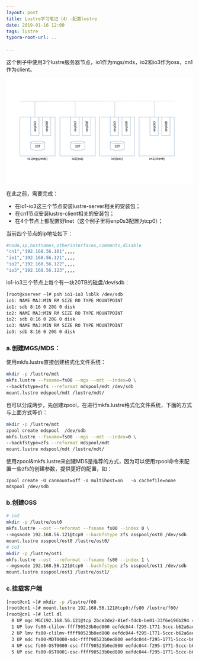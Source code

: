 ```yaml
---
layout: post
title: Lustre学习笔记（4）-配置lustre
date: 2019-01-16 12:00
tags: lustre
typora-root-url: ..

---
```



这个例子中使用3个lustre服务器节点，io1作为mgs/mds，io2和io3作为oss，cn1作为client。



![](/images/config-lustre/config-lustre-top.png)




在此之前，需要完成：
- 在io1-io3这三个节点安装lustre-server相关的安装包；
- 在cn1节点安装lustre-client相关的安装包；
- 在4个节点上都配置好lnet（这个例子里将enp0s3配置为tcp0）；

当前四个节点的ip地址如下：

```bash
#node,ip,hostnames,otherinterfaces,comments,disable
"cn1","192.168.56.101",,,,
"io1","192.168.56.121",,,,
"io2","192.168.56.122",,,,
"io3","192.168.56.123",,,,
```

io1-io3三个节点上每个有一块20TB的磁盘/dev/sdb：

```bash
[root@xserver ~]# psh io1-io3 lsblk /dev/sdb 
io1: NAME MAJ:MIN RM SIZE RO TYPE MOUNTPOINT
io1: sdb 8:16 0 20G 0 disk 
io2: NAME MAJ:MIN RM SIZE RO TYPE MOUNTPOINT
io2: sdb 8:16 0 20G 0 disk 
io3: NAME MAJ:MIN RM SIZE RO TYPE MOUNTPOINT
io3: sdb 8:16 0 20G 0 disk 
```

### a.创建MGS/MDS：

使用mkfs.lustre直接创建格式化文件系统：

```bash
mkdir -p /lustre/mdt
mkfs.lustre --fsname=fs00 --mgs --mdt --index=0 \
--backfstype=zfs --reformat mdspool/mdt /dev/sdb 
mount.lustre mdspool/mdt /lustre/mdt/
```

也可以分成两步，先创建zpool，在进行mkfs.lustre格式化文件系统，下面的方式与上面方式等价：

```bash
mkdir -p /lustre/mdt
zpool create mdspool  /dev/sdb
mkfs.lustre --fsname=fs00 --mgs --mdt --index=0 \
--backfstype=zfs --reformat mdspool/mdt 
mount.lustre mdspool/mdt /lustre/mdt/
```

使用zpool&mkfs.lustre来创建MDS是推荐的方式，因为可以使用zpool命令来配置一些zfs的创建参数，提供更好的配置，如：

```
zpool create -O canmount=off -o multihost=on   -o cachefile=none mdspool /dev/sdb
```

### b.创建OSS

```bash
# io2
mkdir -p /lustre/ost0
mkfs.lustre --ost --reformat --fsname fs00 --index 0 \
--mgsnode 192.168.56.121@tcp0 --backfstype zfs osspool/ost0 /dev/sdb 
mount.lustre osspool/ost0 /lustre/ost0/
# io3
mkdir -p /lustre/ost1
mkfs.lustre --ost --reformat --fsname fs00 --index 1 \
--mgsnode 192.168.56.121@tcp0 --backfstype zfs osspool/ost1 /dev/sdb 
mount.lustre osspool/ost1 /lustre/ost1/
```


### c.挂载客户端

```bash
[root@cn1 ~]# mkdir -p /lustre/f00 
[root@cn1 ~]# mount.lustre 192.168.56.121@tcp0:/fs00 /lustre/f00/
[root@cn1 ~]# lctl dl
  0 UP mgc MGC192.168.56.121@tcp 2bce2de2-81ef-fdcb-be01-33f6e196b294 4
  1 UP lov fs00-clilov-ffff90523b0ed800 eefdc044-f295-1771-5ccc-b62a6ae5a6ec 3
  2 UP lmv fs00-clilmv-ffff90523b0ed800 eefdc044-f295-1771-5ccc-b62a6ae5a6ec 4
  3 UP mdc fs00-MDT0000-mdc-ffff90523b0ed800 eefdc044-f295-1771-5ccc-b62a6ae5a6ec 4
  4 UP osc fs00-OST0000-osc-ffff90523b0ed800 eefdc044-f295-1771-5ccc-b62a6ae5a6ec 4
  5 UP osc fs00-OST0001-osc-ffff90523b0ed800 eefdc044-f295-1771-5ccc-b62a6ae5a6ec 4
```